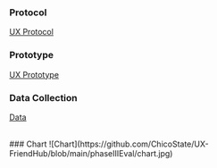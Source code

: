 ### Protocol

[UX Protocol](https://github.com/ChicoState/UX-FriendHub/blob/main/phaseIIIEval/UX_Protocol.pdf) 
<br>

### Prototype
[UX Prototype](https://xd.adobe.com/view/b36ea3c3-004f-4d81-aadc-a46d961bf9fe-e63d/)
<br>

### Data Collection
[Data](https://docs.google.com/spreadsheets/d/1gwwbxSP3c7QfgU6_K7yA9Edo700d6r8sgufzJtPRze0/edit#gid=0/) <br>

<br>
### Chart
![Chart](https://github.com/ChicoState/UX-FriendHub/blob/main/phaseIIIEval/chart.jpg)
<br>
